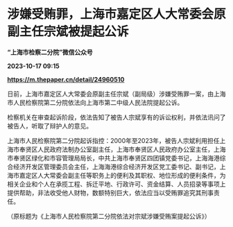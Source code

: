 # 涉嫌受贿罪，上海市嘉定区人大常委会原副主任宗斌被提起公诉
**“上海市检察二分院”微信公众号**

**2023-10-17 09:15**

**https://m.thepaper.cn/detail/24960510**

日前，上海市嘉定区人大常委会原副主任宗斌（副局级）涉嫌受贿罪一案，由上海市人民检察院第二分院依法向上海市第二中级人民法院提起公诉。

检察机关在审查起诉阶段，依法告知了被告人宗斌享有的诉讼权利，并依法讯问了被告人，听取了辩护人的意见。

上海市人民检察院第二分院起诉指控：2000年至2023年，被告人宗斌利用担任上海市奉贤区人民政府法制办公室副主任，上海市奉贤区人民政府办公室主任，上海市奉贤区绿化和市容管理局局长，中共上海市奉贤区四团镇党委书记，上海海港综合经济开发区管理委员会主任，上海海港综合经济开发区党工委书记、副书记，上海市嘉定区人大常委会副主任等职务上的便利及其职权、地位形成的便利条件，为相关企业和个人在承揽工程、拆迁平地、行政许可、资金结算、人员招录等事项上提供帮助，非法收受他人财物，数额特别巨大，依法应当以受贿罪追究其刑事责任。

（原标题为《上海市人民检察院第二分院依法对宗斌涉嫌受贿案提起公诉》）